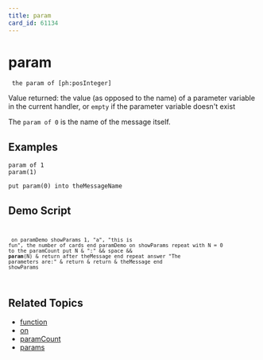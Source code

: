 ```yaml
---
title: param
card_id: 61134
---
```


# param

<code><pre>
the param of [ph:posInteger]
</pre></code>

Value returned: the value (as opposed to the name) of a parameter variable in the current handler, or <code>empty</code> if the parameter variable doesn't exist

The <code>param of 0</code> is the name of the message itself. 


## Examples

```
param of 1
param(1)

put param(0) into theMessageName
```

## Demo Script

<code><pre>
<code><pre>
on paramDemo
  showParams 1, "a", "this is fun", the number of cards
end paramDemo
on showParams
  repeat with N = 0 to the paramCount
    put N & ":" && space && <b>param</b>(N) & return after theMessage
  end repeat
  answer "The parameters are:" & return & return & theMessage
end showParams
</pre></code>
</pre></code>

## Related Topics

* [function](/HyperTalkReference/keywords/function)
* [on](/HyperTalkReference/keywords/on)
* [paramCount](/HyperTalkReference/functions/paramCount)
* [params](/HyperTalkReference/functions/params)
